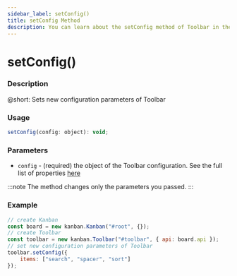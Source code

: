 ```yaml
---
sidebar_label: setConfig()
title: setConfig Method
description: You can learn about the setConfig method of Toolbar in the documentation of the DHTMLX JavaScript Kanban library. Browse developer guides and API reference, try out code examples and live demos, and download a free 30-day evaluation version of DHTMLX Kanban.
---
```


# setConfig()

### Description

@short: Sets new configuration parameters of Toolbar

### Usage

~~~jsx {}
setConfig(config: object): void;
~~~

### Parameters

- `config` - (required) the object of the Toolbar configuration. See the full list of properties [here](api/api_overview.md#toolbar-properties)

:::note
The method changes only the parameters you passed.
:::

### Example

~~~jsx {6-8}
// create Kanban
const board = new kanban.Kanban("#root", {});
// create Toolbar
const toolbar = new kanban.Toolbar("#toolbar", { api: board.api });
// set new configuration parameters of Toolbar
toolbar.setConfig({
	items: ["search", "spacer", "sort"]
});
~~~
